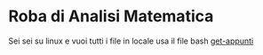 # Roba di Analisi Matematica

Sei sei su linux e vuoi tutti i file in locale usa il file bash [get-appunti](./get-appunti)
